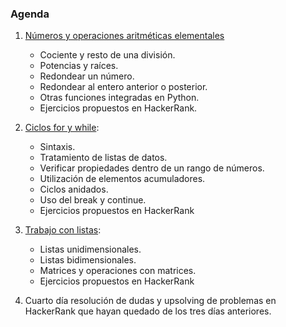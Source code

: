### Agenda


1.	[Números y operaciones aritméticas elementales](https://github.com/RuddyGuerrero/Clases_Python/blob/c81dbb42a012f5f7e939174bed9603620adda7c0/Programaci%C3%B3n_Competitiva_en_Python/Lecciones/1.%20N%C3%BAmeros_y_operaciones_aritm%C3%A9ticas_elementales.ipynb)

    *  Cociente y resto de una división.
    *  Potencias y raíces.
    *  Redondear un número.
    *  Redondear al entero anterior o posterior.
    *  Otras funciones integradas en Python.
    *  Ejercicios propuestos en HackerRank.

2.	[Ciclos for y while](https://github.com/RuddyGuerrero/Clases_Python/blob/c81dbb42a012f5f7e939174bed9603620adda7c0/Programaci%C3%B3n_Competitiva_en_Python/Lecciones/2.%20Ciclos_for_y_while.ipynb):

    *  Sintaxis. 
    *  Tratamiento de listas de datos.
    *  Verificar propiedades dentro de un rango de números.
    *  Utilización de elementos acumuladores.
    *  Ciclos anidados.
    *  Uso del break y continue. 
    *  Ejercicios propuestos en HackerRank

3.  [Trabajo con listas](https://github.com/RuddyGuerrero/Clases_Python/blob/c81dbb42a012f5f7e939174bed9603620adda7c0/Programaci%C3%B3n_Competitiva_en_Python/Lecciones/3.%20Trabajo_con_listas.ipynb):

    *  Listas unidimensionales. 
    *  Listas bidimensionales.
    *  Matrices y operaciones con matrices.
    *  Ejercicios propuestos en HackerRank

4.	Cuarto día resolución de dudas y upsolving de problemas en HackerRank que hayan quedado de los tres días anteriores.
